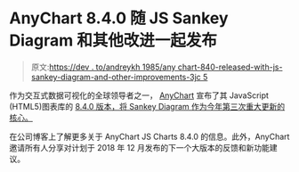 # AnyChart 8.4.0 随 JS Sankey Diagram 和其他改进一起发布

> 原文:[https://dev . to/andreykh 1985/any chart-840-released-with-js-sankey-diagram-and-other-improvements-3jc 5](https://dev.to/andreykh1985/anychart-840-released-with-js-sankey-diagram-and-other-improvements-3jc5)

作为交互式数据可视化的全球领导者之一， [AnyChart](https://www.anychart.com) 宣布了其 JavaScript (HTML5)图表库的 [8.4.0 版本，将 Sankey Diagram 作为今年第三次重大更新的核心。](https://www.anychart.com/blog/2018/10/08/js-sankey-diagram-anychart-8-4-0/)

在公司博客上了解更多关于 AnyChart JS Charts 8.4.0 的信息。此外，AnyChart 邀请所有人分享对计划于 2018 年 12 月发布的下一个大版本的反馈和新功能建议。